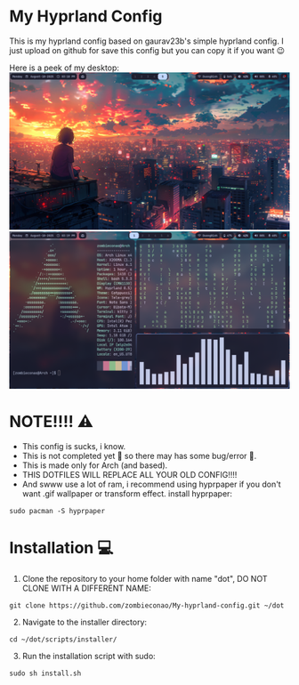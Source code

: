 # My Hyprland Config

This is my hyprland config based on gaurav23b's simple hyprland config.
I just upload on github for save this config but you can copy it if you want 😉

Here is a peek of my desktop:
![Preview](Github-repo/screen-shot%231.png)
![Preview](Github-repo/screen-shot%232.png)

# NOTE!!!! ⚠️
- This config is sucks, i know.
- This is not completed yet 🚧 so there may has some bug/error 🐞. 
- This is made only for Arch (and based).
- THIS DOTFILES WILL REPLACE ALL YOUR OLD CONFIG!!!!
- And swww use a lot of ram, i recommend using hyprpaper if you don't want .gif wallpaper or transform effect. install hyprpaper:
```
sudo pacman -S hyprpaper
```
# Installation 💻
1. Clone the repository to your home folder with name "dot", DO NOT CLONE WITH A DIFFERENT NAME:
```
git clone https://github.com/zombieconao/My-hyprland-config.git ~/dot
```
2. Navigate to the installer directory:
```
cd ~/dot/scripts/installer/
```
3. Run the installation script with sudo:
```
sudo sh install.sh
```
